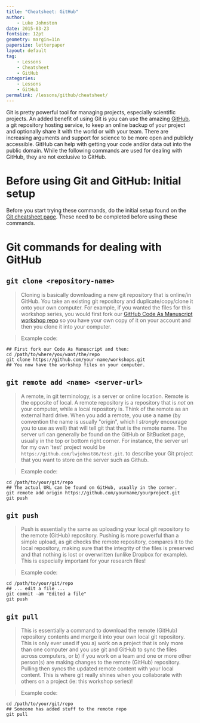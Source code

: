 ```yaml
---
title: "Cheatsheet: GitHub"
author:
    - Luke Johnston
date: 2015-03-23
fontsize: 12pt
geometry: margin=1in
papersize: letterpaper
layout: default
tag:
    - Lessons
    - Cheatsheet
    - GitHub
categories:
    - Lessons
    - GitHub
permalink: /lessons/github/cheatsheet/
---
```


Git is pretty powerful tool for managing projects, especially
scientific projects.  An added benefit of using Git is you can use the
amazing [GitHub](https://github.com/), a git repository hosting
service, to keep an online backup of your project and optionally share
it with the world or with your team.  There are increasing arguments
and support for science to be more open and publicly accessible.
GitHub can help with getting your code and/or data out into the public
domain.  While the following commands are used for dealing with
GitHub, they are not exclusive to GitHub.

# Before using Git and GitHub: Initial setup #

Before you start trying these commands, do the initial setup found on
the [Git cheatsheet page](../../git/cheatsheet/).  These need to be
completed before using these commands.

# Git commands for dealing with GitHub #

## `git clone <repository-name>` ##

> Cloning is basically downloading a new git repository that is
> online/in GitHub.  You take an existing git repository and
> duplicate/copy/clone it onto your own computer.  For example, if you
> wanted the files for this workshop series, you would first fork our
> [GitHub Code As Manuscript workshop repo](https://github.com/codeasmanuscript/workshops)
> so you have your own copy of it on your account and then you clone
> it into your computer. 

> Example code:

    ## First fork our Code As Manuscript and then:
    cd /path/to/where/you/want/the/repo
    git clone https://github.com/your-name/workshops.git
    ## You now have the workshop files on your computer.

## `git remote add <name> <server-url>` ##

> A remote, in git terminology, is a server or online location.
> Remote is the opposite of local.  A remote repository is a
> repository that is *not* on your computer, while a local repository
> is.  Think of the remote as an external hard drive.  When you add a
> remote, you use a name (by convention the name is usually "origin",
> which I *strongly* encourage you to use as well) that will tell git
> that that is the remote name.  The server url can generally be found
> on the GitHub or BitBucket page, usually in the top or bottom right
> corner.  For instance, the server url for my own 'test' project
> would be `https://github.com/lwjohnst86/test.git`.  to describe your
> Git project that you want to store on the server such as Github.

> Example code:

    cd /path/to/your/git/repo
    ## The actual URL can be found on GitHub, usually in the corner.
    git remote add origin https://github.com/yourname/yourproject.git
    git push

## `git push` ##

> Push is essentially the same as uploading your local git repository
> to the remote (GitHub) repository.  Pushing is more powerful than a
> simple upload, as git checks the remote repository, compares it to
> the local repository, making sure that the integrity of the files is
> preserved and that nothing is lost or overwritten (unlike Dropbox
> for example).  This is especially important for your research files!

> Example code:

    cd /path/to/your/git/repo
    ## ... edit a file ...
    git commit -am "Edited a file"
    git push

## `git pull` ##

> This is essentially a command to download the remote (GitHub)
> repository contents and merge it into your own local git repository.
> This is only ever used if you a) work on a project that is only more
> than one computer and you use git and GitHub to sync the files
> across computers, or b) if you work on a team and one or more other
> person(s) are making changes to the remote (GitHub) repository.
> Pulling then syncs the updated remote content with your local
> content.  This is where git really shines when you collaborate with
> others on a project (ie: this workshop series)!

> Example code:

    cd /path/to/your/git/repo
    ## Someone has added stuff to the remote repo
    git pull

